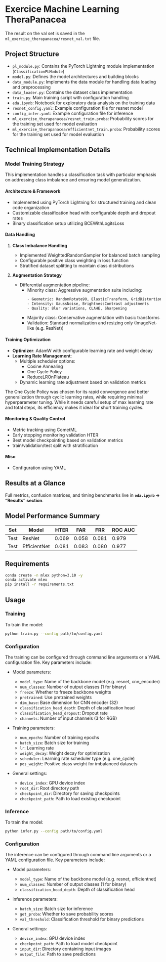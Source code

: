 # Exercice Machine Learning TheraPanacea

The result on the val set is saved in the `ml_exercise_therapanacea/resnet_val.txt` file.

## Project Structure

- `pl_module.py`: Contains the PyTorch Lightning module implementation (`ClassificationPLModule`)
- `model.py`: Defines the model architectures and building blocks
- `data_module.py`: Implements the data module for handling data loading and preprocessing
- `data_loader.py`: Contains the dataset class implementation
- `train.py`: Main training script with configuration handling
- `eda.ipynb`: Notebook for exploratory data analysis on the training data
- `resnet_config.yaml`: Example configuration file for resnet model
- `config_infer.yaml`: Example configuration file for inference
- `ml_exercise_therapanacea/resnet_train.proba`: Probability scores for the training set used for model evaluation
- `ml_exercise_therapanacea/efficientnet_train.proba`: Probability scores for the training set used for model evaluation

## Technical Implementation Details

### Model Training Strategy

This implementation handles a classification task with particular emphasis on addressing class imbalance and ensuring model generalization.

#### Architecture & Framework
- Implemented using PyTorch Lightning for structured training and clean code organization
- Customizable classification head with configurable depth and dropout rates
- Binary classification setup utilizing BCEWithLogitsLoss

#### Data Handling

1. **Class Imbalance Handling**
   - Implemented WeightedRandomSampler for balanced batch sampling
   - Configurable positive class weighting in loss function
   - Stratified dataset splitting to maintain class distributions

2. **Augmentation Strategy**
   - Differential augmentation pipeline:
     - Minority class: Aggressive augmentation suite including:
       ```python
       - Geometric: RandomRotate90, ElasticTransform, GridDistortion
       - Intensity: GaussNoise, BrightnessContrast adjustments
       - Quality: Blur variations, CLAHE, Sharpening
       ```
     - Majority class: Conservative augmentation with basic transforms
     - Validation: Standard normalization and resizing only (ImageNet-like (e.g. ResNet))

#### Training Optimization
- **Optimizer**: AdamW with configurable learning rate and weight decay
- **Learning Rate Management**:
  - Multiple scheduler options:
    - Cosine Annealing
    - One Cycle Policy 
    - ReduceLROnPlateau
  - Dynamic learning rate adjustment based on validation metrics

The One Cycle Policy was chosen for its rapid convergence and better generalization through cyclic learning rates, while requiring minimal hyperparameter tuning. While it needs careful setup of max learning rate and total steps, its efficiency makes it ideal for short training cycles.

#### Monitoring & Quality Control
- Metric tracking using CometML
- Early stopping monitoring validation HTER
- Best model checkpointing based on validation metrics
- train/validation/test split with stratification

#### Misc
- Configuration using YAML 

## Results at a Glance
Full metrics, confusion matrices, and timing benchmarks live in **`eda.ipynb` → “Results” section**.  

## Model Performance Summary

| Set   | Model        | HTER  | FAR   | FRR   | ROC AUC |
|--------|--------------|--------|--------|--------|---------|
| Test  | ResNet       | 0.069 | 0.058 | 0.081 | 0.979 |
| Test  | EfficientNet | 0.081 | 0.083 | 0.080 | 0.977 |

 
## Requirements


```bash
conda create -n mlex python=3.10 -y
conda activate mlex
pip install -r requirements.txt
```

## Usage

### Training

To train the model:

```bash
python train.py --config path/to/config.yaml
```

### Configuration

The training can be configured through command line arguments or a YAML configuration file. Key parameters include:

- Model parameters:
  - `model_type`: Name of the backbone model (e.g. resnet, cnn_encoder)
  - `num_classes`: Number of output classes (1 for binary)
  - `freeze`: Whether to freeze backbone weights
  - `pretrained`: Use pretrained weights
  - `dim_base`: Base dimension for CNN encoder (32)
  - `classification_head_depth`: Depth of classification head
  - `classification_head_dropout`: Dropout rate
  - `channels`: Number of input channels (3 for RGB)

- Training parameters:
  - `num_epochs`: Number of training epochs
  - `batch_size`: Batch size for training
  - `lr`: Learning rate
  - `weight_decay`: Weight decay for optimization
  - `scheduler`: Learning rate scheduler type (e.g. one_cycle)
  - `pos_weight`: Positive class weight for imbalanced datasets

- General settings:
  - `device_index`: GPU device index
  - `root_dir`: Root directory path
  - `checkpoint_dir`: Directory for saving checkpoints
  - `checkpoint_path`: Path to load existing checkpoint

### Inference

To train the model:

```bash
python infer.py --config path/to/config.yaml
```

### Configuration

The inference can be configured through command line arguments or a YAML configuration file. Key parameters include:

- Model parameters:
  - `model_type`: Name of the backbone model (e.g. resnet, efficientnet)
  - `num_classes`: Number of output classes (1 for binary)
  - `classification_head_depth`: Depth of classification head

- Inference parameters:
  - `batch_size`: Batch size for inference
  - `get_proba`: Whether to save probability scores
  - `val_threshold`: Classification threshold for binary predictions

- General settings:
  - `device_index`: GPU device index
  - `checkpoint_path`: Path to load model checkpoint
  - `input_dir`: Directory containing input images
  - `output_file`: Path to save predictions